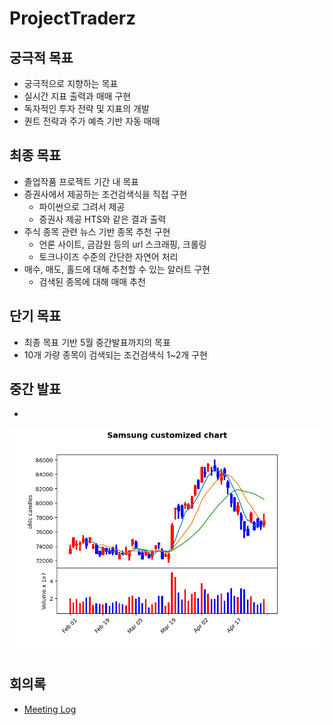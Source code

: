 # ProjectTraderz

## 궁극적 목표
- 궁극적으로 지향하는 목표
- 실시간 지표 출력과 매매 구현
- 독자적인 투자 전략 및 지표의 개발
- 퀀트 전략과 주가 예측 기반 자동 매매

## 최종 목표
- 졸업작품 프로젝트 기간 내 목표
- 증권사에서 제공하는 조건검색식을 직접 구현
	- 파이썬으로 그려서 제공
	- 증권사 제공 HTS와 같은 결과 출력
- 주식 종목 관련 뉴스 기반 종목 추천 구현
	- 언론 사이트, 금감원 등의 url 스크래핑, 크롤링
	- 토크나이즈 수준의 간단한 자연어 처리
- 매수, 매도, 홀드에 대해 추천할 수 있는 알러트 구현
	- 검색된 종목에 대해 매매 추천

## 단기 목표
- 최종 목표 기반 5월 중간발표까지의 목표
- 10개 가량 종목이 검색되는 조건검색식 1~2개 구현

## 중간 발표
- 
![Celltrion Chart](./AttachedFiles/Samsung%20Electrics%20Chart.png)

## 회의록
- [Meeting Log](./MeetingLogs/Meeting%20Log.md)
